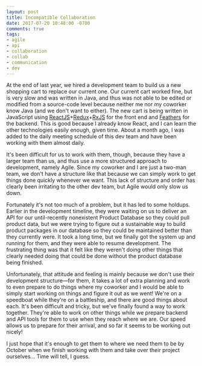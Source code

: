 ```yaml
---
layout: post
title: Incompatible Collaboration
date: 2017-07-20 10:48:00 -0700
comments: true
tags:
- agile
- api
- collaboration
- collab
- communication
- dev
---
```

At the end of last year, we hired a development team to build us a new shopping cart to replace our current one. Our current cart worked fine, but is very slow and was written in Java, and thus was not able to be edited or modified from a source-code level because neither me nor my coworker know Java (and we don't want to either). The new cart is being written in JavaScript using [ReactJS](https://facebook.github.io/react/)+[Redux](http://redux.js.org/)+[RxJS](http://reactivex.io/rxjs/) for the front end and [Feathers](https://feathersjs.com/) for the backend. This is good because I already know React, and I can learn the other technologies easily enough, given time. About a month ago, I was added to the daily meeting schedule of this dev team and have been working with them almost daily.

It's been difficult for us to work with them, though, because they have a larger team than us, and thus use a more structured approach to development, namely Agile. Since my coworker and I are just a two-man team, we don't have a structure like that because we can simply work to get things done quickly whenever we want. This lack of structure and order has clearly been irritating to the other dev team, but Agile would only slow us down.

Fortunately it's not too much of a problem, but it has led to some holdups. Earlier in the development timeline, they were waiting on us to deliver an API for our until-recently nonexistent Product Database so they could pull product data, but we were trying to figure out a sustainable way to build product packages in our database so they could be maintained better than they currently were. It took a long time, but we finally got the system up and running for them, and they were able to resume development. The frustrating thing was that it felt like they weren't doing other things that clearly needed doing that could be done without the product database being finished.

Unfortunately, that attitude and feeling is mainly because we don't use their development structure—for them, it takes a lot of extra planning and work to even prepare to do things where my coworker and I would be able to simply start working on things and figure it out as we went! We're on a speedboat while they're on a battleship, and there are good things about each. It's been difficult and tricky, but we've finally found a way to work together. They're able to work on other things while we prepare backend and API tools for them to use when they reach where we are. Our speed allows us to prepare for their arrival, and so far it seems to be working out nicely!

I just hope that it's enough to get them to where we need them to be by October when we finish working with them and take over their project ourselves... Time will tell, I guess.
